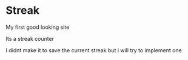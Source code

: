 # Streak
  My first good looking site
  
Its a streak counter

I didnt make it to save the current streak but i will try to implement one
